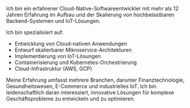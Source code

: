 Ich bin ein erfahrener Cloud-Native-Softwareentwickler mit mehr als 12 Jahren Erfahrung im Aufbau und der Skalierung von hochbelastbaren Backend-Systemen und IoT-Lösungen.

Ich bin spezialisiert auf:

- Entwicklung von Cloud-nativen Anwendungen
- Entwurf skalierbarer Mikroservice-Architekturen
- Implementierung von IoT-Lösungen
- Containerisierung und Kubernetes-Orchestrierung
- Cloud-Infrastruktur (AWS, GCP)

Meine Erfahrung umfasst mehrere Branchen, darunter Finanztechnologie, Gesundheitswesen, E-Commerce und industrielles IoT. Ich bin leidenschaftlich daran interessiert, innovative Lösungen für komplexe Geschäftsprobleme zu entwickeln und zu optimieren. 